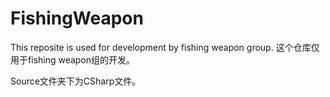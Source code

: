 # FishingWeapon
This reposite is used for development by fishing weapon group.
这个仓库仅用于fishing weapon组的开发。

Source文件夹下为CSharp文件。
